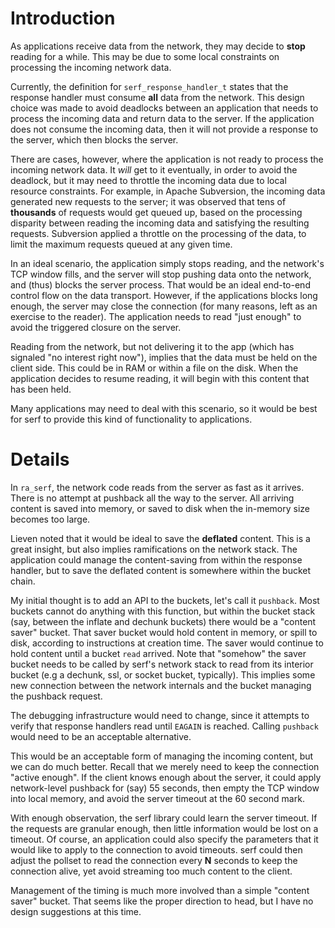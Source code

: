 # Introduction #

As applications receive data from the network, they may decide to **stop** reading for a while. This may be due to some local constraints on processing the incoming network data.

Currently, the definition for `serf_response_handler_t` states that the response handler must consume **all** data from the network. This design choice was made to avoid deadlocks between an application that needs to process the incoming data and return data to the server. If the application does not consume the incoming data, then it will not provide a response to the server, which then blocks the server.

There are cases, however, where the application is not ready to process the incoming network data. It _will_ get to it eventually, in order to avoid the deadlock, but it may need to throttle the incoming data due to local resource constraints. For example, in Apache Subversion, the incoming data generated new requests to the server; it was observed that tens of **thousands** of requests would get queued up, based on the processing disparity between reading the incoming data and satisfying the resulting requests. Subversion applied a throttle on the processing of the data, to limit the maximum requests queued at any given time.

In an ideal scenario, the application simply stops reading, and the network's TCP window fills, and the server will stop pushing data onto the network, and (thus) blocks the server process. That would be an ideal end-to-end control flow on the data transport. However, if the applications blocks long enough, the server may close the connection (for many reasons, left as an exercise to the reader). The application needs to read "just enough" to avoid the triggered closure on the server.

Reading from the network, but not delivering it to the app (which has signaled "no interest right now"), implies that the data must be held on the client side. This could be in RAM or within a file on the disk. When the application decides to resume reading, it will begin with this content that has been held.

Many applications may need to deal with this scenario, so it would be best for serf to provide this kind of functionality to applications.

# Details #

In `ra_serf`, the network code reads from the server as fast as it arrives. There is no attempt at pushback all the way to the server. All arriving content is saved into memory, or saved to disk when the in-memory size becomes too large.

Lieven noted that it would be ideal to save the **deflated** content. This is a great insight, but also implies ramifications on the network stack. The application could manage the content-saving from within the response handler, but to save the deflated content is somewhere within the bucket chain.

My initial thought is to add an API to the buckets, let's call it `pushback`. Most buckets cannot do anything with this function, but within the bucket stack (say, between the inflate and dechunk buckets) there would be a "content saver" bucket. That saver bucket would hold content in memory, or spill to disk, according to instructions at creation time. The saver would continue to hold content until a bucket `read` arrived. Note that "somehow" the saver bucket needs to be called by serf's network stack to read from its interior bucket (e.g a dechunk, ssl, or socket bucket, typically). This implies some new connection between the network internals and the bucket managing the pushback request.

The debugging infrastructure would need to change, since it attempts to verify that response handlers read until `EAGAIN` is reached. Calling `pushback` would need to be an acceptable alternative.

This would be an acceptable form of managing the incoming content, but we can do much better. Recall that we merely need to keep the connection "active enough". If the client knows enough about the server, it could apply network-level pushback for (say) 55 seconds, then empty the TCP window into local memory, and avoid the server timeout at the 60 second mark.

With enough observation, the serf library could learn the server timeout. If the requests are granular enough, then little information would be lost on a timeout. Of course, an application could also specify the parameters that it would like to apply to the connection to avoid timeouts. serf could then adjust the pollset to read the connection every **N** seconds to keep the connection alive, yet avoid streaming too much content to the client.

Management of the timing is much more involved than a simple "content saver" bucket. That seems like the proper direction to head, but I have no design suggestions at this time.